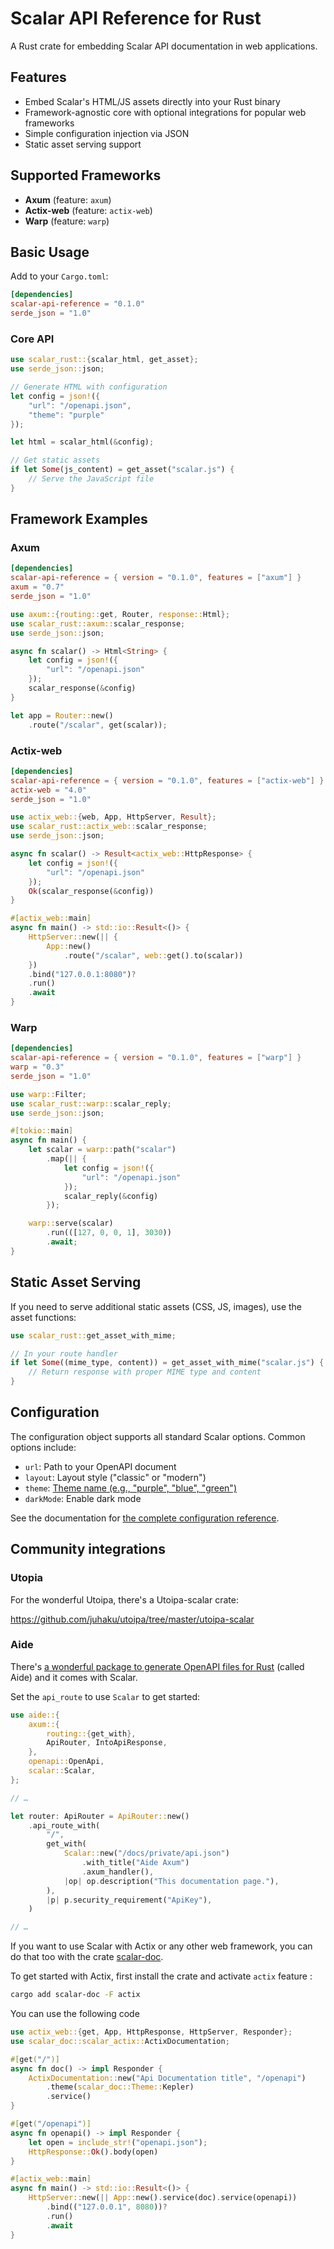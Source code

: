 # Scalar API Reference for Rust

A Rust crate for embedding Scalar API documentation in web applications.

## Features

- Embed Scalar's HTML/JS assets directly into your Rust binary
- Framework-agnostic core with optional integrations for popular web frameworks
- Simple configuration injection via JSON
- Static asset serving support

## Supported Frameworks

- **Axum** (feature: `axum`)
- **Actix-web** (feature: `actix-web`)
- **Warp** (feature: `warp`)

## Basic Usage

Add to your `Cargo.toml`:

```toml
[dependencies]
scalar-api-reference = "0.1.0"
serde_json = "1.0"
```

### Core API

```rust
use scalar_rust::{scalar_html, get_asset};
use serde_json::json;

// Generate HTML with configuration
let config = json!({
    "url": "/openapi.json",
    "theme": "purple"
});

let html = scalar_html(&config);

// Get static assets
if let Some(js_content) = get_asset("scalar.js") {
    // Serve the JavaScript file
}
```

## Framework Examples

### Axum

```toml
[dependencies]
scalar-api-reference = { version = "0.1.0", features = ["axum"] }
axum = "0.7"
serde_json = "1.0"
```

```rust
use axum::{routing::get, Router, response::Html};
use scalar_rust::axum::scalar_response;
use serde_json::json;

async fn scalar() -> Html<String> {
    let config = json!({
        "url": "/openapi.json"
    });
    scalar_response(&config)
}

let app = Router::new()
    .route("/scalar", get(scalar));
```

### Actix-web

```toml
[dependencies]
scalar-api-reference = { version = "0.1.0", features = ["actix-web"] }
actix-web = "4.0"
serde_json = "1.0"
```

```rust
use actix_web::{web, App, HttpServer, Result};
use scalar_rust::actix_web::scalar_response;
use serde_json::json;

async fn scalar() -> Result<actix_web::HttpResponse> {
    let config = json!({
        "url": "/openapi.json"
    });
    Ok(scalar_response(&config))
}

#[actix_web::main]
async fn main() -> std::io::Result<()> {
    HttpServer::new(|| {
        App::new()
            .route("/scalar", web::get().to(scalar))
    })
    .bind("127.0.0.1:8080")?
    .run()
    .await
}
```

### Warp

```toml
[dependencies]
scalar-api-reference = { version = "0.1.0", features = ["warp"] }
warp = "0.3"
serde_json = "1.0"
```

```rust
use warp::Filter;
use scalar_rust::warp::scalar_reply;
use serde_json::json;

#[tokio::main]
async fn main() {
    let scalar = warp::path("scalar")
        .map(|| {
            let config = json!({
                "url": "/openapi.json"
            });
            scalar_reply(&config)
        });

    warp::serve(scalar)
        .run(([127, 0, 0, 1], 3030))
        .await;
}
```

## Static Asset Serving

If you need to serve additional static assets (CSS, JS, images), use the asset functions:

```rust
use scalar_rust::get_asset_with_mime;

// In your route handler
if let Some((mime_type, content)) = get_asset_with_mime("scalar.js") {
    // Return response with proper MIME type and content
}
```

## Configuration

The configuration object supports all standard Scalar options. Common options include:

- `url`: Path to your OpenAPI document
- `layout`: Layout style ("classic" or "modern")
- `theme`: [Theme name (e.g., "purple", "blue", "green")](https://guides.scalar.com/scalar/scalar-api-references/themes)
- `darkMode`: Enable dark mode

See the documentation for [the complete configuration reference](https://guides.scalar.com/scalar/scalar-api-references/configuration).

## Community integrations

### Utopia

For the wonderful Utoipa, there's a Utoipa-scalar crate:

https://github.com/juhaku/utoipa/tree/master/utoipa-scalar

### Aide

There's [a wonderful package to generate OpenAPI files for Rust](https://github.com/tamasfe/aide) (called Aide) and it comes with Scalar.

Set the `api_route` to use `Scalar` to get started:

```rust
use aide::{
    axum::{
        routing::{get_with},
        ApiRouter, IntoApiResponse,
    },
    openapi::OpenApi,
    scalar::Scalar,
};

// …

let router: ApiRouter = ApiRouter::new()
    .api_route_with(
        "/",
        get_with(
            Scalar::new("/docs/private/api.json")
                .with_title("Aide Axum")
                .axum_handler(),
            |op| op.description("This documentation page."),
        ),
        |p| p.security_requirement("ApiKey"),
    )

// …
```

If you want to use Scalar with Actix or any other web framework, you can do that too with the crate [scalar-doc](https://crates.io/crates/scalar-doc).

To get started with Actix, first install the crate and activate `actix` feature :

```bash
cargo add scalar-doc -F actix
```

You can use the following code

```rust
use actix_web::{get, App, HttpResponse, HttpServer, Responder};
use scalar_doc::scalar_actix::ActixDocumentation;

#[get("/")]
async fn doc() -> impl Responder {
    ActixDocumentation::new("Api Documentation title", "/openapi")
        .theme(scalar_doc::Theme::Kepler)
        .service()
}

#[get("/openapi")]
async fn openapi() -> impl Responder {
    let open = include_str!("openapi.json");
    HttpResponse::Ok().body(open)
}

#[actix_web::main]
async fn main() -> std::io::Result<()> {
    HttpServer::new(|| App::new().service(doc).service(openapi))
        .bind(("127.0.0.1", 8080))?
        .run()
        .await
}
```
